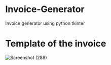 # Invoice-Generator
Invoice generator using python tkinter

# Template of the invoice

![Screenshot (288)](https://github.com/Firoz-Thapa/Invoice-Generator/assets/154414703/1e995204-7177-417d-8a6c-f13fbb0b6aa1)
